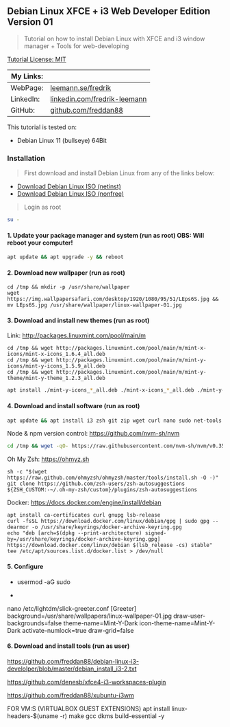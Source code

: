 ## Debian Linux XFCE + i3 Web Developer Edition Version 01

> Tutorial on how to install Debian Linux with XFCE and i3 window manager + Tools for web-developing

[Tutorial License: MIT](https://choosealicense.com/licenses/mit/)

| My Links: |                                                                                      |
| --------- | ------------------------------------------------------------------------------------ |
| WebPage:  | [leemann.se/fredrik](http://www.leemann.se/fredrik)                                  |
| LinkedIn: | [linkedin.com/fredrik-leemann](https://se.linkedin.com/in/fredrik-leemann-821b19110) |
| GitHub:   | [github.com/freddan88](https://github.com/freddan88)                                 |

This tutorial is tested on:

- Debian Linux 11 (bullseye) 64Bit

### Installation

> First download and install Debian Linux from any of the links below:

- [Download Debian Linux ISO (netinst)](https://www.debian.org/download)
- [Download Debian Linux ISO (nonfree)](https://cdimage.debian.org/cdimage/unofficial/non-free/cd-including-firmware)

> Login as root

```bash
su -
```

#### 1. Update your package manager and system (run as root) OBS: Will reboot your computer!

```bash
apt update && apt upgrade -y && reboot
```

#### 2. Download new wallpaper (run as root)

`cd /tmp && mkdir -p /usr/share/wallpaper`<br/>
`wget https://img.wallpapersafari.com/desktop/1920/1080/95/51/LEps6S.jpg && mv LEps6S.jpg /usr/share/wallpaper/linux-wallpaper-01.jpg`<br/>

#### 3. Download and install new themes (run as root)

Link: http://packages.linuxmint.com/pool/main/m

`cd /tmp && wget http://packages.linuxmint.com/pool/main/m/mint-x-icons/mint-x-icons_1.6.4_all.deb`<br/>
`cd /tmp && wget http://packages.linuxmint.com/pool/main/m/mint-y-icons/mint-y-icons_1.5.9_all.deb`<br/>
`cd /tmp && wget http://packages.linuxmint.com/pool/main/m/mint-y-theme/mint-y-theme_1.2.3_all.deb`<br/>

```bash
apt install ./mint-y-icons_*_all.deb ./mint-x-icons_*_all.deb ./mint-y-theme_*_all.deb -y
```

#### 4. Download and install software (run as root)

```bash
apt update && apt install i3 zsh git zip wget curl nano sudo net-tools gparted synaptic neofetch nitrogen imagemagick xfce4-screenshooter xfce4-appmenu-plugin compton gimp lightdm slick-greeter && apt autoremove -y
```

Node & npm version control: https://github.com/nvm-sh/nvm

```bash
cd /tmp && wget -qO- https://raw.githubusercontent.com/nvm-sh/nvm/v0.35.3/install.sh | bash
```

Oh My Zsh: https://ohmyz.sh

`sh -c "$(wget https://raw.github.com/ohmyzsh/ohmyzsh/master/tools/install.sh -O -)"`<br/>
`git clone https://github.com/zsh-users/zsh-autosuggestions ${ZSH_CUSTOM:-~/.oh-my-zsh/custom}/plugins/zsh-autosuggestions`<br/>

Docker: https://docs.docker.com/engine/install/debian

`apt install ca-certificates curl gnupg lsb-release`<br/>
`curl -fsSL https://download.docker.com/linux/debian/gpg | sudo gpg --dearmor -o /usr/share/keyrings/docker-archive-keyring.gpg`<br/>
`echo "deb [arch=$(dpkg --print-architecture) signed-by=/usr/share/keyrings/docker-archive-keyring.gpg] https://download.docker.com/linux/debian $(lsb_release -cs) stable" tee /etc/apt/sources.list.d/docker.list > /dev/null`<br/>

#### 5. Configure

- usermod -aG sudo <your-username>

-

nano /etc/lightdm/slick-greeter.conf
[Greeter]
background=/usr/share/wallpapers/linux-wallpaper-01.jpg
draw-user-backgrounds=false
theme-name=Mint-Y-Dark
icon-theme-name=Mint-Y-Dark
activate-numlock=true
draw-grid=false

#### 6. Download and install tools (run as user)

https://github.com/freddan88/debian-linux-i3-develolper/blob/master/debian_install_i3-2.txt

https://github.com/denesb/xfce4-i3-workspaces-plugin

https://github.com/freddan88/xubuntu-i3wm

FOR VM:S (VIRTUALBOX GUEST EXTENSIONS)
apt install linux-headers-$(uname -r) make gcc dkms build-essential -y

